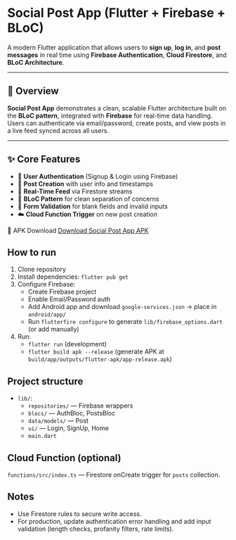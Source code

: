 # Social Post App (Flutter + Firebase + BLoC)

A modern Flutter application that allows users to **sign up**, **log in**, and **post messages** in real time using **Firebase Authentication**, **Cloud Firestore**, and **BLoC Architecture**.

---

## 🧠 Overview

**Social Post App** demonstrates a clean, scalable Flutter architecture built on the **BLoC pattern**, integrated with **Firebase** for real-time data handling.  
Users can authenticate via email/password, create posts, and view posts in a live feed synced across all users.

---

## ✨ Core Features

- 🔐 **User Authentication** (Signup & Login using Firebase)
- 💬 **Post Creation** with user info and timestamps
- 🔄 **Real-Time Feed** via Firestore streams
- 🧠 **BLoC Pattern** for clean separation of concerns
- 🚫 **Form Validation** for blank fields and invalid inputs
- ☁️ **Cloud Function Trigger** on new post creation

📱 APK Download
[Download Social Post App APK](https://github.com/bhaveshshiyani/social-post-app/releases/download/v.1.0.0/app-release.apk)

## How to run
1. Clone repository
2. Install dependencies: `flutter pub get`
3. Configure Firebase:
    - Create Firebase project
    - Enable Email/Password auth
    - Add Android app and download `google-services.json` -> place in `android/app/`
    - Run `flutterfire configure` to generate `lib/firebase_options.dart` (or add manually)
4. Run:
    - `flutter run` (development)
    - `flutter build apk --release` (generate APK at `build/app/outputs/flutter-apk/app-release.apk`)

## Project structure
- `lib/`:
    - `repositories/` — Firebase wrappers
    - `blocs/` — AuthBloc, PostsBloc
    - `data/models/` — Post
    - `ui/` — Login, SignUp, Home
    - `main.dart`

## Cloud Function (optional)
`functions/src/index.ts` — Firestore onCreate trigger for `posts` collection.

## Notes
- Use Firestore rules to secure write access.
- For production, update authentication error handling and add input validation (length checks, profanity filters, rate limits).
